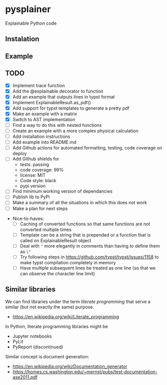 # pysplainer
Explainable Python code

## Instalation

## Example

## TODO

- [x] Implement trace function
- [x] Add the @explainable decorator to function
- [x] Add an example that outputs lines in typst format
- [x] Implement ExplainableResult.as_pdf()
- [x] Add support for typst templates to generate a pretty pdf
- [x] Make an example with a matrix
- [x] Switch to AST implementation
- [ ] Find a way to do this with nested functions
- [ ] Create an example with a more complex physical calculation
- [ ] Add installation instructions
- [ ] Add example into README.md
- [ ] Add Github actions for automated formatting, testing, code coverage on deploy
- [ ] Add Github shields for
  - tests: passing
  - code coverage: 99%
  - license: MIT
  - Code style: black
  - pypi version
- [ ] Find minimum working version of dependancies
- [ ] Publish lib to PyPi
- [ ] Make a summary of all the situations in which this does not work
- [ ] Make a plan for next steps
- Nice-to-haves:
  - [ ] Caching of converted functions so that same functions are not converted multiple times
  - [ ] Template can be a string that is prepended or a function that is called on ExplainableResult object
  - [ ] Deal with `"` more elegantly in comments than having to define them as `\"`
  - [ ] Try following steps in https://github.com/typst/typst/issues/1158 to make typst compilation completely in memory
  - [ ] Have multiple subsequent lines be treated as one line (so that we can observe the character line limit)
 
## Similar libraries

We can find libraries under the term _literate programming_ that serve a similar (but not exactly the same) purpose. 

- https://en.wikipedia.org/wiki/Literate_programming

In Python, literate programming libraries might be

- Jupyter notebooks
- PyLit
- PyReport (discontinued)

Similar concept is document generation:
- https://en.wikipedia.org/wiki/Documentation_generator
- https://homes.cs.washington.edu/~mernst/pubs/test-documentation-ase2011.pdf
